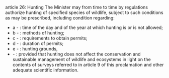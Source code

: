 article 26: Hunting
The Minister may from time to time by regulations authorize hunting of specified species of wildlife, subject to such conditions as may be prescribed, including condition regarding:
<ul>
			<li>a - : time of the day and of the year at which hunting is or is not allowed;<ul>
			</ul></li>			<li>b - : methods of hunting;<ul>
			</ul></li>			<li>c - : requirements to obtain permits;<ul>
			</ul></li>			<li>d - : duration of permits;<ul>
			</ul></li>			<li>e - : hunting grounds,<ul>
			</ul></li>			<li> - : provided that hunting does not affect the conservation and sustainable management of wildlife and ecosystems in light on the contents of surveys referred to in article 9 of this proclamation and other adequate scientific information.<ul>
			</ul></li></ul>
